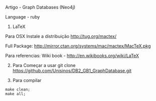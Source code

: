 
Artigo - Graph Databases (Neo4j)

Language - ruby

1. LaTeX

Para OSX Instale a distribuição
http://tug.org/mactex/


Full Package:
http://mirror.ctan.org/systems/mac/mactex/MacTeX.pkg

Para referencias:
Wiki book - http://en.wikibooks.org/wiki/LaTeX

2. Para Começar a usar
git clone https://github.com/Unisinos/DB2_GB1_GraphDatabase.git


3. Para compilar

```shell
make clean;
make all;
```

